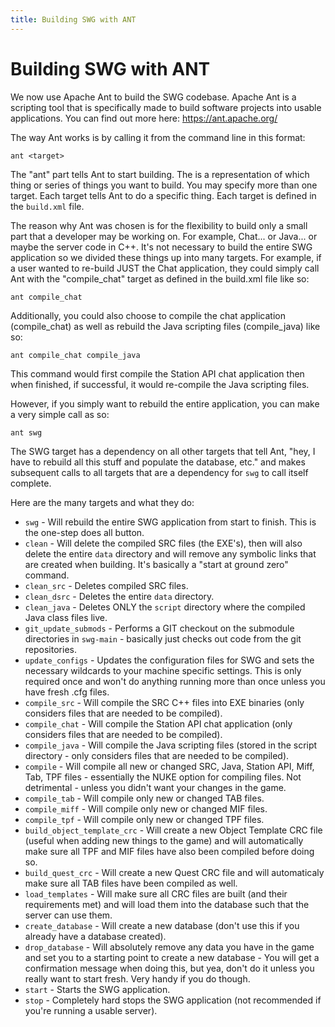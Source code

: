 ```yaml
---
title: Building SWG with ANT
---
```

# Building SWG with ANT

We now use Apache Ant to build the SWG codebase.  Apache Ant is a scripting tool that is specifically made to build software projects into usable applications.  You can find out more here: https://ant.apache.org/

The way Ant works is by calling it from the command line in this format:

`ant <target>`

The "ant" part tells Ant to start building.  The <target> is a representation of which thing or series of things you want to build.  You may specify more than one target.  Each target tells Ant to do a specific thing.  Each target is defined in the `build.xml` file.

The reason why Ant was chosen is for the flexibility to build only a small part that a developer may be working on.  For example, Chat... or Java... or maybe the server code in C++.  It's not necessary to build the entire SWG application so we divided these things up into many targets.  For example, if a user wanted to re-build JUST the Chat application, they could simply call Ant with the "compile_chat" target as defined in the build.xml file like so:

`ant compile_chat`

Additionally, you could also choose to compile the chat application (compile_chat) as well as rebuild the Java scripting files (compile_java) like so:

`ant compile_chat compile_java`

This command would first compile the Station API chat application then when finished, if successful, it would re-compile the Java scripting files.

However, if you simply want to rebuild the entire application, you can make a very simple call as so:

`ant swg`

The SWG target has a dependency on all other targets that tell Ant, "hey, I have to rebuild all this stuff and populate the database, etc." and makes subsequent calls to all targets that are a dependency for `swg` to call itself complete.

Here are the many targets and what they do:

* `swg` - Will rebuild the entire SWG application from start to finish.  This is the one-step does all button.
* `clean` - Will delete the compiled SRC files (the EXE's), then will also delete the entire `data` directory and will remove any symbolic links that are created when building.  It's basically a "start at ground zero" command.
* `clean_src` - Deletes compiled SRC files.
* `clean_dsrc` - Deletes the entire `data` directory.
* `clean_java` - Deletes ONLY the `script` directory where the compiled Java class files live.
* `git_update_submods` - Performs a GIT checkout on the submodule directories in `swg-main` - basically just checks out code from the git repositories.
* `update_configs` - Updates the configuration files for SWG and sets the necessary wildcards to your machine specific settings.  This is only required once and won't do anything running more than once unless you have fresh .cfg files.
* `compile_src` - Will compile the SRC C++ files into EXE binaries (only considers files that are needed to be compiled).
* `compile_chat` - Will compile the Station API chat application (only considers files that are needed to be compiled).
* `compile_java` - Will compile the Java scripting files (stored in the script directory - only considers files that are needed to be compiled).
* `compile` - Will compile all new or changed SRC, Java, Station API, Miff, Tab, TPF files - essentially the NUKE option for compiling files.  Not detrimental - unless you didn't want your changes in the game.
* `compile_tab` - Will compile only new or changed TAB files.
* `compile_miff` - Will compile only new or changed MIF files.
* `compile_tpf` - Will compile only new or changed TPF files.
* `build_object_template_crc` - Will create a new Object Template CRC file (useful when adding new things to the game) and will automatically make sure all TPF and MIF files have also been compiled before doing so.
* `build_quest_crc` - Will create a new Quest CRC file and will automaticaly make sure all TAB files have been compiled as well.
* `load_templates` - Will make sure all CRC files are built (and their requirements met) and will load them into the database such that the server can use them.
* `create_database` - Will create a new database (don't use this if you already have a database created).
* `drop_database` - Will absolutely remove any data you have in the game and set you to a starting point to create a new database - You will get a confirmation message when doing this, but yea, don't do it unless you really want to start fresh.  Very handy if you do though.
* `start` - Starts the SWG application.
* `stop` - Completely hard stops the SWG application (not recommended if you're running a usable server).
